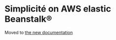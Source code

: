 Simplicit&eacute; on AWS elastic Beanstalk&reg;
===============================================

Moved to [the new documentation](https://documentation.simplicite.io/documentation/operation/aws-elasticbeanstalk)